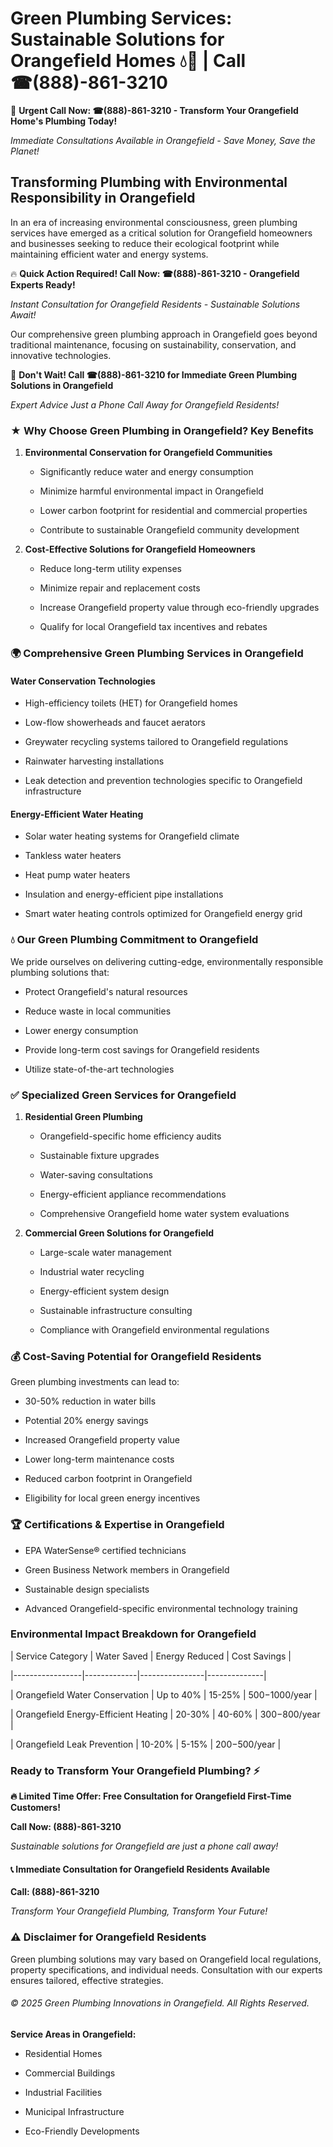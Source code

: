 # Green Plumbing Services: Sustainable Solutions for Orangefield Homes 💧🌿 | Call ☎(888)-861-3210

🚨 **Urgent Call Now: ☎(888)-861-3210 - Transform Your Orangefield Home's Plumbing Today!**
*Immediate Consultations Available in Orangefield - Save Money, Save the Planet!*

## Transforming Plumbing with Environmental Responsibility in Orangefield

In an era of increasing environmental consciousness, green plumbing services have emerged as a critical solution for Orangefield homeowners and businesses seeking to reduce their ecological footprint while maintaining efficient water and energy systems. 

🔥 **Quick Action Required! Call Now: ☎(888)-861-3210 - Orangefield Experts Ready!**
*Instant Consultation for Orangefield Residents - Sustainable Solutions Await!*

Our comprehensive green plumbing approach in Orangefield goes beyond traditional maintenance, focusing on sustainability, conservation, and innovative technologies.

🚨 **Don't Wait! Call ☎(888)-861-3210 for Immediate Green Plumbing Solutions in Orangefield**
*Expert Advice Just a Phone Call Away for Orangefield Residents!*

### ★ Why Choose Green Plumbing in Orangefield? Key Benefits

1. **Environmental Conservation for Orangefield Communities** 
   - Significantly reduce water and energy consumption
   - Minimize harmful environmental impact in Orangefield
   - Lower carbon footprint for residential and commercial properties
   - Contribute to sustainable Orangefield community development

2. **Cost-Effective Solutions for Orangefield Homeowners** 
   - Reduce long-term utility expenses
   - Minimize repair and replacement costs
   - Increase Orangefield property value through eco-friendly upgrades
   - Qualify for local Orangefield tax incentives and rebates

### 🌍 Comprehensive Green Plumbing Services in Orangefield

#### Water Conservation Technologies
- High-efficiency toilets (HET) for Orangefield homes
- Low-flow showerheads and faucet aerators
- Greywater recycling systems tailored to Orangefield regulations
- Rainwater harvesting installations
- Leak detection and prevention technologies specific to Orangefield infrastructure

#### Energy-Efficient Water Heating
- Solar water heating systems for Orangefield climate
- Tankless water heaters
- Heat pump water heaters
- Insulation and energy-efficient pipe installations
- Smart water heating controls optimized for Orangefield energy grid

### 💧 Our Green Plumbing Commitment to Orangefield

We pride ourselves on delivering cutting-edge, environmentally responsible plumbing solutions that:
- Protect Orangefield's natural resources
- Reduce waste in local communities
- Lower energy consumption
- Provide long-term cost savings for Orangefield residents
- Utilize state-of-the-art technologies

### ✅ Specialized Green Services for Orangefield

1. **Residential Green Plumbing**
   - Orangefield-specific home efficiency audits
   - Sustainable fixture upgrades
   - Water-saving consultations
   - Energy-efficient appliance recommendations
   - Comprehensive Orangefield home water system evaluations

2. **Commercial Green Solutions for Orangefield**
   - Large-scale water management
   - Industrial water recycling
   - Energy-efficient system design
   - Sustainable infrastructure consulting
   - Compliance with Orangefield environmental regulations

### 💰 Cost-Saving Potential for Orangefield Residents

Green plumbing investments can lead to:
- 30-50% reduction in water bills
- Potential 20% energy savings
- Increased Orangefield property value
- Lower long-term maintenance costs
- Reduced carbon footprint in Orangefield
- Eligibility for local green energy incentives

### 🏆 Certifications & Expertise in Orangefield

- EPA WaterSense® certified technicians
- Green Business Network members in Orangefield
- Sustainable design specialists
- Advanced Orangefield-specific environmental technology training

### Environmental Impact Breakdown for Orangefield

| Service Category | Water Saved | Energy Reduced | Cost Savings |
|-----------------|-------------|----------------|--------------|
| Orangefield Water Conservation | Up to 40% | 15-25% | $500-$1000/year |
| Orangefield Energy-Efficient Heating | 20-30% | 40-60% | $300-$800/year |
| Orangefield Leak Prevention | 10-20% | 5-15% | $200-$500/year |

### Ready to Transform Your Orangefield Plumbing? ⚡

**🔥 Limited Time Offer: Free Consultation for Orangefield First-Time Customers!**

**Call Now: (888)-861-3210**
*Sustainable solutions for Orangefield are just a phone call away!*

#### 📞 Immediate Consultation for Orangefield Residents Available

**Call: (888)-861-3210**
*Transform Your Orangefield Plumbing, Transform Your Future!*

### ⚠️ Disclaimer for Orangefield Residents

Green plumbing solutions may vary based on Orangefield local regulations, property specifications, and individual needs. Consultation with our experts ensures tailored, effective strategies.

###### © 2025 Green Plumbing Innovations in Orangefield. All Rights Reserved.

**Service Areas in Orangefield:** 
- Residential Homes
- Commercial Buildings
- Industrial Facilities
- Municipal Infrastructure
- Eco-Friendly Developments
